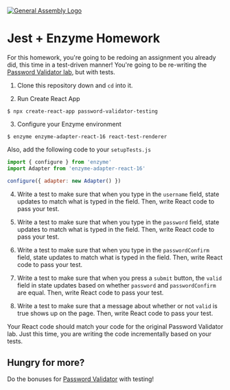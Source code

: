 [![General Assembly Logo](https://camo.githubusercontent.com/1a91b05b8f4d44b5bbfb83abac2b0996d8e26c92/687474703a2f2f692e696d6775722e636f6d2f6b6538555354712e706e67)](https://generalassemb.ly/education/web-development-immersive)

# Jest + Enzyme Homework

For this homework, you're going to be redoing an assignment you already did, this time in a test-driven manner! You're going to be re-writing the [Password Validator lab](https://git.generalassemb.ly/sei-nyc-supernovas/react-password-validator), but with tests.

1. Clone this repository down and `cd` into it.

2. Run Create React App

```
$ npx create-react-app password-validator-testing
```

3. Configure your Enzyme environment

```
$ enzyme enzyme-adapter-react-16 react-test-renderer
```

Also, add the following code to your `setupTests.js`

```js
import { configure } from 'enzyme'
import Adapter from 'enzyme-adapter-react-16'

configure({ adapter: new Adapter() })
```

4. Write a test to make sure that when you type in the `username` field, state updates to match what is typed in the field. Then, write React code to pass your test.

5. Write a test to make sure that when you type in the `password` field, state updates to match what is typed in the field. Then, write React code to pass your test.

6. Write a test to make sure that when you type in the `passwordConfirm` field, state updates to match what is typed in the field. Then, write React code to pass your test.

7. Write a test to make sure that when you press a `submit` button, the `valid` field in state updates based on whether `password` and `passwordConfirm` are equal. Then, write React code to pass your test.

8. Write a test to make sure that a message about whether or not `valid` is true shows up on the page. Then, write React code to pass your test.

Your React code should match your code for the original Password Validator lab. Just this time, you are writing the code incrementally based on your tests.

## Hungry for more?

Do the bonuses for [Password Validator](https://git.generalassemb.ly/sei-nyc-supernovas/react-password-validator) with testing!
